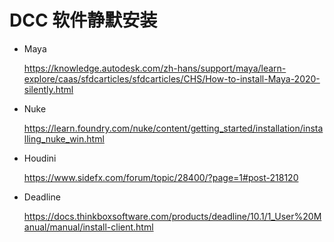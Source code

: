 # DCC 软件静默安装
- Maya

   https://knowledge.autodesk.com/zh-hans/support/maya/learn-explore/caas/sfdcarticles/sfdcarticles/CHS/How-to-install-Maya-2020-silently.html

- Nuke

   https://learn.foundry.com/nuke/content/getting_started/installation/installing_nuke_win.html

- Houdini

   https://www.sidefx.com/forum/topic/28400/?page=1#post-218120

- Deadline

   https://docs.thinkboxsoftware.com/products/deadline/10.1/1_User%20Manual/manual/install-client.html
